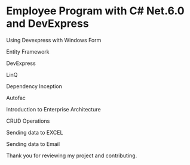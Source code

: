 # Employee Program with C# Net.6.0 and DevExpress

Using Devexpress with Windows Form

Entity Framework

DevExpress

LinQ

Dependency Inception

Autofac

Introduction to Enterprise Architecture

CRUD Operations

Sending data to EXCEL

Sending data to Email

Thank you for reviewing my project and contributing.

